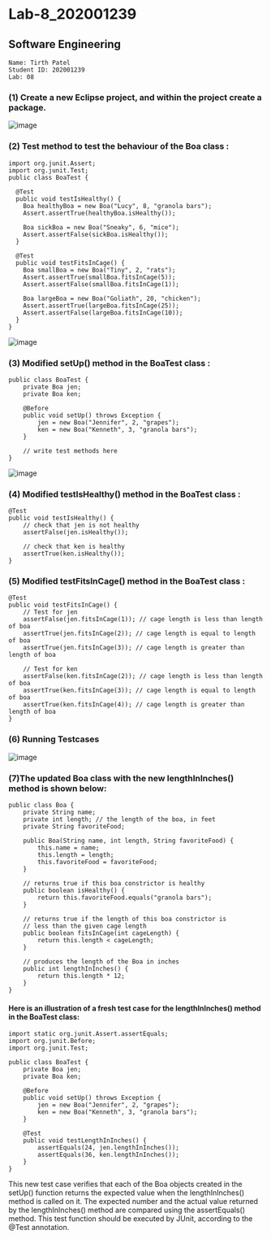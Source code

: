 # Lab-8_202001239
## Software Engineering

    Name: Tirth Patel
    Student ID: 202001239
    Lab: 08

### (1) Create a new Eclipse project, and within the project create a package.

![image](https://user-images.githubusercontent.com/83700057/233320595-46f50acf-1163-468a-a99c-5e94c7f8173e.png)

### (2) Test method to test the behaviour of the Boa class :

```
import org.junit.Assert;
import org.junit.Test;
public class BoaTest {

  @Test
  public void testIsHealthy() {
    Boa healthyBoa = new Boa("Lucy", 8, "granola bars");
    Assert.assertTrue(healthyBoa.isHealthy());
    
    Boa sickBoa = new Boa("Sneaky", 6, "mice");
    Assert.assertFalse(sickBoa.isHealthy());
  }

  @Test
  public void testFitsInCage() {
    Boa smallBoa = new Boa("Tiny", 2, "rats");
    Assert.assertTrue(smallBoa.fitsInCage(5));
    Assert.assertFalse(smallBoa.fitsInCage(1));

    Boa largeBoa = new Boa("Goliath", 20, "chicken");
    Assert.assertTrue(largeBoa.fitsInCage(25));
    Assert.assertFalse(largeBoa.fitsInCage(10));
  }
}

```
![image](https://user-images.githubusercontent.com/83700057/233320656-3dd3da9f-e6b2-4c4d-b3d9-be3e2e79cd7e.png)


### (3) Modified setUp() method in the BoaTest class :

```
public class BoaTest {
    private Boa jen;
    private Boa ken;
    
    @Before
    public void setUp() throws Exception {
        jen = new Boa("Jennifer", 2, "grapes");
        ken = new Boa("Kenneth", 3, "granola bars");
    }
    
    // write test methods here
}
```

![image](https://user-images.githubusercontent.com/83700057/233320952-fcb39998-3af2-46b7-bdaf-2cab14569952.png)

### (4) Modified testIsHealthy() method in the BoaTest class :

```
@Test
public void testIsHealthy() {
    // check that jen is not healthy
    assertFalse(jen.isHealthy());
    
    // check that ken is healthy
    assertTrue(ken.isHealthy());
}

```

### (5) Modified testFitsInCage() method in the BoaTest class :
```
@Test
public void testFitsInCage() {
    // Test for jen
    assertFalse(jen.fitsInCage(1)); // cage length is less than length of boa
    assertTrue(jen.fitsInCage(2)); // cage length is equal to length of boa
    assertTrue(jen.fitsInCage(3)); // cage length is greater than length of boa

    // Test for ken
    assertFalse(ken.fitsInCage(2)); // cage length is less than length of boa
    assertTrue(ken.fitsInCage(3)); // cage length is equal to length of boa
    assertTrue(ken.fitsInCage(4)); // cage length is greater than length of boa
}
```


### (6) Running Testcases

![image](https://user-images.githubusercontent.com/83700057/233322459-1d2a45e7-4b98-4a90-a4a0-e2e7a16ef72b.png)


### (7)The updated Boa class with the new lengthInInches() method is shown below:

```
public class Boa {
    private String name;
    private int length; // the length of the boa, in feet
    private String favoriteFood;

    public Boa(String name, int length, String favoriteFood) {
        this.name = name;
        this.length = length;
        this.favoriteFood = favoriteFood;
    }

    // returns true if this boa constrictor is healthy
    public boolean isHealthy() {
        return this.favoriteFood.equals("granola bars");
    }

    // returns true if the length of this boa constrictor is
    // less than the given cage length
    public boolean fitsInCage(int cageLength) {
        return this.length < cageLength;
    }

    // produces the length of the Boa in inches
    public int lengthInInches() {
        return this.length * 12;
    }
}
```

#### Here is an illustration of a fresh test case for the lengthInInches() method in the BoaTest class:
```
import static org.junit.Assert.assertEquals;
import org.junit.Before;
import org.junit.Test;

public class BoaTest {
    private Boa jen;
    private Boa ken;

    @Before
    public void setUp() throws Exception {
        jen = new Boa("Jennifer", 2, "grapes");
        ken = new Boa("Kenneth", 3, "granola bars");
    }

    @Test
    public void testLengthInInches() {
        assertEquals(24, jen.lengthInInches());
        assertEquals(36, ken.lengthInInches());
    }
}
```

This new test case verifies that each of the Boa objects created in the setUp() function returns the expected value when the lengthInInches() method is called on it. The expected number and the actual value returned by the lengthInInches() method are compared using the assertEquals() method. This test function should be executed by JUnit, according to the @Test annotation.


